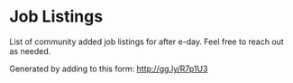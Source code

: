 Job Listings
============

List of community added job listings for after e-day. Feel free to reach out as needed.  

Generated by adding to this form: http://gg.ly/R7p1U3


